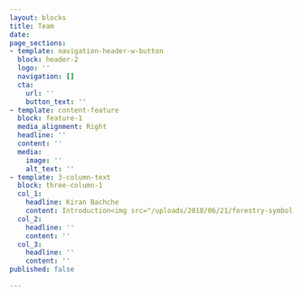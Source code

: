 ```yaml
---
layout: blocks
title: Team
date: 
page_sections:
- template: navigation-header-w-button
  block: header-2
  logo: ''
  navigation: []
  cta:
    url: ''
    button_text: ''
- template: content-feature
  block: feature-1
  media_alignment: Right
  headline: ''
  content: ''
  media:
    image: ''
    alt_text: ''
- template: 3-column-text
  block: three-column-1
  col_1:
    headline: Kiran Bachche
    content: Introduction<img src="/uploads/2018/06/21/forestry-symbol.svg">
  col_2:
    headline: ''
    content: ''
  col_3:
    headline: ''
    content: ''
published: false

---
```

